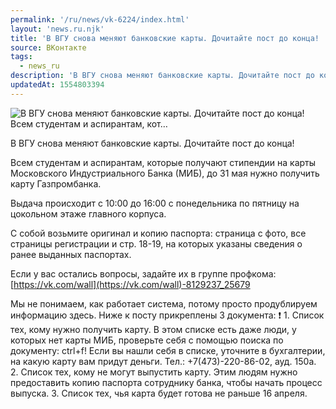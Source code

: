 ```yaml
---
permalink: '/ru/news/vk-6224/index.html'
layout: 'news.ru.njk'
title: 'В ВГУ снова меняют банковские карты. Дочитайте пост до конца!  Всем студентам и аспирантам, кот…'
source: ВКонтакте
tags:
  - news_ru
description: 'В ВГУ снова меняют банковские карты. Дочитайте пост до конца!  Всем студентам и аспирантам, кот…'
updatedAt: 1554803394
---
```

![В ВГУ снова меняют банковские карты. Дочитайте пост до конца!  Всем студентам и аспирантам, кот…](https://sun9-8.userapi.com/impf/c850328/v850328227/11eed5/WSEfSdCsqyo.jpg?size=1280x853&quality=96&sign=d9ed1607f06157c2c39012c3550c514b&c_uniq_tag=-WhbcQkkkkiWtuFkCgR8pgwnOirBc7idW4cp_D_JuKI&type=album)

В ВГУ снова меняют банковские карты. Дочитайте пост до конца!

Всем студентам и аспирантам, которые получают стипендии на карты Московского Индустриального Банка (МИБ), до 31 мая нужно получить карту Газпромбанка.

Выдача происходит с 10:00 до 16:00 с понедельника по пятницу на цокольном этаже главного корпуса.

С собой возьмите оригинал и копию паспорта: страница с фото, все страницы регистрации и стр. 18-19, на которых указаны сведения о ранее выданных паспортах.

Если у вас остались вопросы, задайте их в группе профкома: [https://vk.com/wall](https://vk.com/wall)-8129237_25679

Мы не понимаем, как работает система, потому просто продублируем информацию здесь. Ниже к посту прикреплены 3 документа:
❗ 1. Список тех, кому нужно получить карту. В этом списке есть даже люди, у которых нет карты МИБ, проверьте себя с помощью поиска по документу: ctrl+f! Если вы нашли себя в списке, уточните в бухгалтерии, на какую карту вам придут деньги. Тел.: +7(473)-220-86-02, ауд. 150а.
2. Список тех, кому не могут выпустить карту. Этим людям нужно предоставить копию паспорта сотруднику банка, чтобы начать процесс выпуска.
3. Список тех, чья карта будет готова не раньше 16 апреля.
